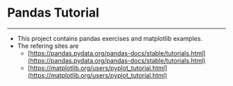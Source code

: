 # Pandas Tutorial
---
- This project contains pandas exercises and matplotlib examples.
- The refering sites are 
	- [https://pandas.pydata.org/pandas-docs/stable/tutorials.html](https://pandas.pydata.org/pandas-docs/stable/tutorials.html)
	- [https://matplotlib.org/users/pyplot_tutorial.html](https://matplotlib.org/users/pyplot_tutorial.html)

